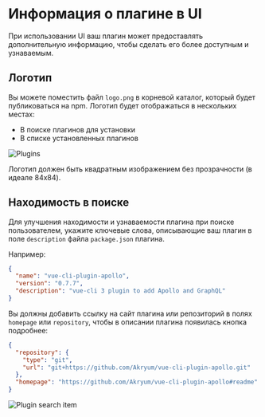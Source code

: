 # Информация о плагине в UI

При использовании UI ваш плагин может предоставлять дополнительную информацию, чтобы сделать его более доступным и узнаваемым.

## Логотип

Вы можете поместить файл `logo.png` в корневой каталог, который будет публиковаться на npm. Логотип будет отображаться в нескольких местах:
 - В поиске плагинов для установки
 - В списке установленных плагинов

![Plugins](/plugins.png)

Логотип должен быть квадратным изображением без прозрачности (в идеале 84x84).

## Находимость в поиске

Для улучшения находимости и узнаваемости плагина при поиске пользователем, укажите ключевые слова, описывающие ваш плагин в поле `description` файла `package.json` плагина.

Например:

```json
{
  "name": "vue-cli-plugin-apollo",
  "version": "0.7.7",
  "description": "vue-cli 3 plugin to add Apollo and GraphQL"
}
```

Вы должны добавить ссылку на сайт плагина или репозиторий в полях `homepage` или `repository`, чтобы в описании плагина появилась кнопка подробнее:

```json
{
  "repository": {
    "type": "git",
    "url": "git+https://github.com/Akryum/vue-cli-plugin-apollo.git"
  },
  "homepage": "https://github.com/Akryum/vue-cli-plugin-apollo#readme"
}
```

![Plugin search item](/plugin-search-item.png)
